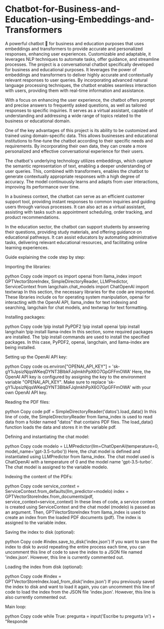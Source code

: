 # Chatbot-for-Business-and-Education-using-Embeddings-and-Transformers
A powerful chatbot 🤖 for business and education purposes that uses embeddings and transformers to provide accurate and personalized responses, enhancing user experiences. Customizable and adaptable, it leverages NLP techniques to automate tasks, offer guidance, and streamline processes.
 The project is a conversational chatbot specifically developed for business and educational purposes. It leverages the power of embeddings and transformers to deliver highly accurate and contextually relevant responses to user queries. By incorporating advanced natural language processing techniques, the chatbot enables seamless interaction with users, providing them with real-time information and assistance.

With a focus on enhancing the user experience, the chatbot offers prompt and precise answers to frequently asked questions, as well as tailored responses to specific inquiries. It serves as a virtual assistant, capable of understanding and addressing a wide range of topics related to the business or educational domain.

One of the key advantages of this project is its ability to be customized and trained using domain-specific data. This allows businesses and educational institutions to fine-tune the chatbot according to their specific needs and requirements. By incorporating their own data, they can create a more personalized and effective conversational experience for their users.

The chatbot's underlying technology utilizes embeddings, which capture the semantic representation of text, enabling a deeper understanding of user queries. This, combined with transformers, enables the chatbot to generate contextually appropriate responses with a high degree of accuracy. The model continuously learns and adapts from user interactions, improving its performance over time.

In a business context, the chatbot can serve as an efficient customer support tool, providing instant responses to common inquiries and guiding users through various processes. It can also act as a virtual assistant, assisting with tasks such as appointment scheduling, order tracking, and product recommendations.

In the education sector, the chatbot can support students by answering their questions, providing study materials, and offering guidance on educational pathways. It can assist educators by automating administrative tasks, delivering relevant educational resources, and facilitating online learning experiences.

Guide explaining the code step by step:

Importing the libraries:

python
Copy code
import os
import openai
from llama_index import GPTVectorStoreIndex, SimpleDirectoryReader, LLMPredictor, ServiceContext
from langchain.chat_models import ChatOpenAI
import textwrap
In this section, the necessary libraries for the code are imported. These libraries include os for operating system manipulation, openai for interacting with the OpenAI API, llama_index for text indexing and searching, langchain for chat models, and textwrap for text formatting.

Installing packages:

python
Copy code
!pip install PyPDF2
!pip install openai
!pip install langchain
!pip install llama-index
In this section, some required packages are installed. The !pip install commands are used to install the specified packages. In this case, PyPDF2, openai, langchain, and llama-index are being installed.

Setting up the OpenAI API key:

python
Copy code
os.environ["OPENAI_API_KEY"] = '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'
Here, the OpenAI API key is configured by assigning the key to the environment variable "OPENAI_API_KEY". Make sure to replace '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' with your own OpenAI API key.

Reading the PDF files:

python
Copy code
pdf = SimpleDirectoryReader('datos').load_data()
In this line of code, the SimpleDirectoryReader from llama_index is used to read data from a folder named "datos" that contains PDF files. The load_data() function loads the data and stores it in the variable pdf.

Defining and instantiating the chat model:

python
Copy code
modelo = LLMPredictor(llm=ChatOpenAI(temperature=0, model_name='gpt-3.5-turbo'))
Here, the chat model is defined and instantiated using LLMPredictor from llama_index. The chat model used is ChatOpenAI with a temperature of 0 and the model name 'gpt-3.5-turbo'. The chat model is assigned to the variable modelo.

Indexing the content of the PDFs:

python
Copy code
service_context = ServiceContext.from_defaults(llm_predictor=modelo)
index = GPTVectorStoreIndex.from_documents(pdf, service_context=service_context)
In these lines of code, a service context is created using ServiceContext and the chat model (modelo) is passed as an argument. Then, GPTVectorStoreIndex from llama_index is used to create an index from the loaded PDF documents (pdf). The index is assigned to the variable index.

Saving the index to disk (optional):

python
Copy code
#index.save_to_disk('index.json')
If you want to save the index to disk to avoid repeating the entire process each time, you can uncomment this line of code to save the index to a JSON file named 'index.json'. However, this line is currently commented out.

Loading the index from disk (optional):

python
Copy code
#index = GPTVectorStoreIndex.load_from_disk('index.json')
If you previously saved the index to disk and want to load it again, you can uncomment this line of code to load the index from the JSON file 'index.json'. However, this line is also currently commented out.

Main loop:

python
Copy code
while True:
    pregunta = input('Escribe tu pregunta   \n') + "Responde
